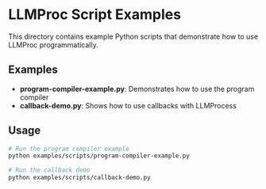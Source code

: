 # LLMProc Script Examples

This directory contains example Python scripts that demonstrate how to use LLMProc programmatically.

## Examples

- **program-compiler-example.py**: Demonstrates how to use the program compiler
- **callback-demo.py**: Shows how to use callbacks with LLMProcess

## Usage

```bash
# Run the program compiler example
python examples/scripts/program-compiler-example.py

# Run the callback demo
python examples/scripts/callback-demo.py
```